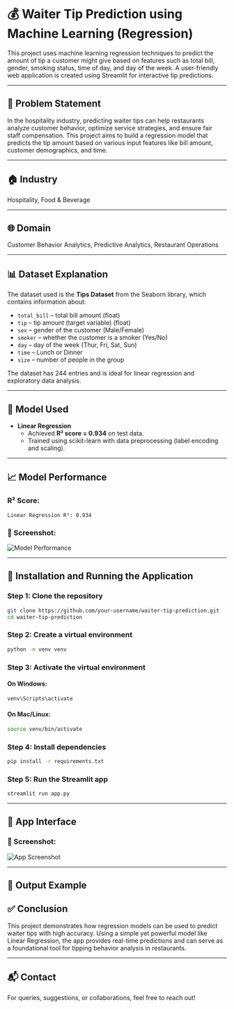 # 💰 Waiter Tip Prediction using Machine Learning (Regression)

This project uses machine learning regression techniques to predict the amount of tip a customer might give based on features such as total bill, gender, smoking status, time of day, and day of the week. A user-friendly web application is created using Streamlit for interactive tip predictions.

---

## 🧠 Problem Statement

In the hospitality industry, predicting waiter tips can help restaurants analyze customer behavior, optimize service strategies, and ensure fair staff compensation. This project aims to build a regression model that predicts the tip amount based on various input features like bill amount, customer demographics, and time.

---

## 🏠 Industry

Hospitality, Food & Beverage

---

## 🌐 Domain

Customer Behavior Analytics, Predictive Analytics, Restaurant Operations

---

## 📊 Dataset Explanation

The dataset used is the **Tips Dataset** from the Seaborn library, which contains information about:

- `total_bill` – total bill amount (float)
- `tip` – tip amount (target variable) (float)
- `sex` – gender of the customer (Male/Female)
- `smoker` – whether the customer is a smoker (Yes/No)
- `day` – day of the week (Thur, Fri, Sat, Sun)
- `time` – Lunch or Dinner
- `size` – number of people in the group

The dataset has 244 entries and is ideal for linear regression and exploratory data analysis.

---

## 🤖 Model Used

- **Linear Regression**
  - Achieved **R² score = 0.934** on test data.
  - Trained using scikit-learn with data preprocessing (label encoding and scaling).

---

## 📈 Model Performance

### R² Score:

```
Linear Regression R²: 0.934
```

### 📸 Screenshot:

![Model Performance](screenshots/model_score.png)

---

## 🚀 Installation and Running the Application

### Step 1: Clone the repository

```bash
git clone https://github.com/your-username/waiter-tip-prediction.git
cd waiter-tip-prediction
```

### Step 2: Create a virtual environment

```bash
python -m venv venv
```

### Step 3: Activate the virtual environment

#### On Windows:

```bash
venv\Scripts\activate
```

#### On Mac/Linux:

```bash
source venv/bin/activate
```

### Step 4: Install dependencies

```bash
pip install -r requirements.txt
```

### Step 5: Run the Streamlit app

```bash
streamlit run app.py
```

---

## 🌟 App Interface

### 📸 Screenshot:

![App Screenshot](screenshots/app_ui.png)

---

## 🧾 Output Example



## ✅ Conclusion

This project demonstrates how regression models can be used to predict waiter tips with high accuracy. Using a simple yet powerful model like Linear Regression, the app provides real-time predictions and can serve as a foundational tool for tipping behavior analysis in restaurants.

---


## 📬 Contact

For queries, suggestions, or collaborations, feel free to reach out!
